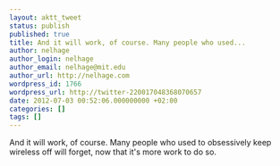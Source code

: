 ```yaml
---
layout: aktt_tweet
status: publish
published: true
title: And it will work, of course. Many people who used...
author: nelhage
author_login: nelhage
author_email: nelhage@mit.edu
author_url: http://nelhage.com
wordpress_id: 1766
wordpress_url: http://twitter-220017048368070657
date: 2012-07-03 00:52:06.000000000 +02:00
categories: []
tags: []
---
```

And it will work, of course. Many people who used to obsessively keep wireless off will forget, now that it's more work to do so.
